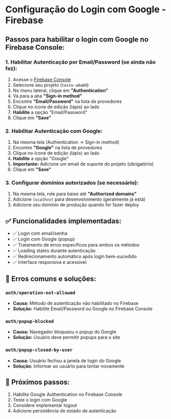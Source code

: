 # Configuração do Login com Google - Firebase

## Passos para habilitar o login com Google no Firebase Console:

### 1. **Habilitar Autenticação por Email/Password (se ainda não fez):**
1. Acesse o [Firebase Console](https://console.firebase.google.com/)
2. Selecione seu projeto (`teste-a0a09`)
3. No menu lateral, clique em **"Authentication"**
4. Vá para a aba **"Sign-in method"**
5. Encontre **"Email/Password"** na lista de provedores
6. Clique no ícone de edição (lápis) ao lado
7. **Habilite** a opção "Email/Password"
8. Clique em **"Save"**

### 2. **Habilitar Autenticação com Google:**
1. Na mesma tela (Authentication → Sign-in method)
2. Encontre **"Google"** na lista de provedores
3. Clique no ícone de edição (lápis) ao lado
4. **Habilite** a opção "Google"
5. **Importante:** Adicione um email de suporte do projeto (obrigatório)
6. Clique em **"Save"**

### 3. **Configurar domínios autorizados (se necessário):**
1. Na mesma tela, role para baixo até **"Authorized domains"**
2. Adicione `localhost` para desenvolvimento (geralmente já está)
3. Adicione seu domínio de produção quando for fazer deploy

## ✅ **Funcionalidades implementadas:**

- ✅ Login com email/senha
- ✅ Login com Google (popup)
- ✅ Tratamento de erros específicos para ambos os métodos
- ✅ Loading states durante autenticação
- ✅ Redirecionamento automático após login bem-sucedido
- ✅ Interface responsiva e acessível

## 🔧 **Erros comuns e soluções:**

### `auth/operation-not-allowed`
- **Causa:** Método de autenticação não habilitado no Firebase
- **Solução:** Habilite Email/Password ou Google no Firebase Console

### `auth/popup-blocked`
- **Causa:** Navegador bloqueou o popup do Google
- **Solução:** Usuário deve permitir popups para o site

### `auth/popup-closed-by-user`
- **Causa:** Usuário fechou a janela de login do Google
- **Solução:** Informar ao usuário para tentar novamente

## 🚀 **Próximos passos:**
1. Habilite Google Authentication no Firebase Console
2. Teste o login com Google
3. Considere implementar logout
4. Adicione persistência de estado de autenticação
